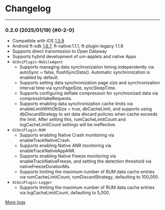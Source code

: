 # Changelog
---

### **0.2.0 (2025/01/19)** {#0-2-0}
* Compatible with iOS [1.5.9](../ios/sdk-changelog.md#1-5-9)
* Android ft-sdk [1.6.7](../android/sdk-changelog.md#1-6-7), ft-native:1.1.1, ft-plugin-legacy 1.1.8
* Supports direct transmission to Open Dataway
* Supports hybrid development of uni-applets and native Apps
* `GCUniPlugin-MobileAgent`
    * Supports managing data synchronization timing independently via autoSync = false, flushSyncData(). Automatic synchronization is enabled by default.
    * Supports setting data synchronization page size and synchronization interval time via syncPageSize, syncSleepTime.
    * Supports configuring deflate compression for synchronized data via compressIntakeRequests.
    * Supports enabling data synchronization cache limits via enableLimitWithDbSize = true, dbCacheLimit, and supports using dbDiscardStrategy to set data discard policies when cache exceeds the limit. After setting this, rumCacheLimitCount and logCacheLimitCount settings will be ineffective.
* `GCUniPlugin-RUM` 
    * Supports enabling Native Crash monitoring via enableTrackNativeCrash.
    * Supports enabling Native ANR monitoring via enableTrackNativeAppANR.
    * Supports enabling Native Freeze monitoring via enableTrackNativeFreeze, and setting the detection threshold via nativeFreezeDurationMs.
    * Supports limiting the maximum number of RUM data cache entries via rumCacheLimitCount, rumDiscardStrategy, defaulting to 100,000.
* `GCUniPlugin-Logger`
    * Supports limiting the maximum number of RUM data cache entries via logCacheLimitCount, defaulting to 5,000.

[More logs](https://github.com/GuanceCloud/datakit-uniapp-native-plugin/blob/develop/CHANGELOG.md)